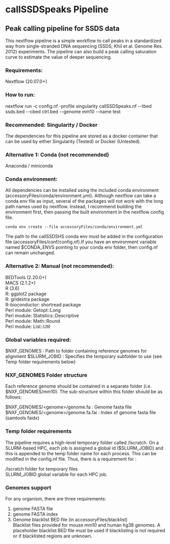 # callSSDSpeaks Pipeline
## Peak calling pipeline for SSDS data

This nextflow pipeline is a simple workflow to call peaks in a standardized way from single-stranded DNA sequencing (SSDS; Khil et al. Genome Res. 2012) experiments. The pipeline can also build a peak calling saturation curve to estimate the value of deeper sequencing. 

### Requirements: 
Nextflow (20.07.0+)

### How to run:
nextflow run -c config.nf -profile singularity callSSDSpeaks.nf --tbed ssds.bed --cbed ctrl.bed --genome mm10 --name test 

### Recommended: Singularity / Docker  
The dependencies for this pipeline are stored as a docker container that can be used by either Singularity (Tested) or Docker (Untested). 

### Alternative 1: Conda (not recommended)
Anaconda / miniconda 

### Conda environment: 
All dependencies can be installed using the included conda environment (accessoryFiles/conda/environment.yml). Although nextflow can take a conda env file as input, several of the packages will not work with the long path names used by nextflow. Instead, I recommend building the environment first, then passing the built environment in the nextflow config file.  
  
`conda env create --file accessoryFiles/conda/environment.yml`  
  
The path to the callSSDSHS conda env must be added in the configuration file (accessoryFiles/conf/config.nf).If you have an environment variable named $CONDA_ENVS pointing to your conda env folder, then config.nf can remain unchanged. 

### Alternative 2: Manual (not recommended): 
BEDTools (2.20.0+)  
MACS (2.1.2+)  
R (3.6)  
R: ggplot2 package  
R: gridextra package  
R-bioconductor: shortread package   
Perl module: Getopt::Long  
Perl module: Statistics::Descriptive  
Perl module: Math::Round  
Perl module: List::Util  

### Global variables required:
$NXF_GENOMES   : Path to folder containing reference genomes for alignment
$SLURM_JOBID   : Specifies the temporary subfolder to use  (see Temp folder requirements below)

### NXF_GENOMES Folder structure
Each reference genome should be contained in a separate folder (i.e. $NXF_GENOMES/mm10). The sub-structure within this folder should be as follows:  
  
$NXF_GENOMES/\<genome\>/genome.fa                : Genome fasta file   
$NXF_GENOMES/\<genome\>/genome.fa.fai            : Index of genome fasta file (samtools faidx)  
  
### Temp folder requirements
The pipeline requires a high-level temporary folder called /lscratch. On a SLURM-based HPC, each job is assigned a global id ($SLURM_JOBID) and this is appended to the temp folder name for each process. This can be modified in the config.nf file. Thus, there is a requirement for :  
  
/lscratch folder for temporary files  
SLURM_JOBID global variable for each HPC job.  
  
### Genomes support
For any organism, there are three requirements:  
1. genome FASTA file
2. genome FASTA index
3. Genome blacklist BED file (in accessoryFiles/blacklist)  
   Blacklist files provided for mouse mm10 and human hg38 genomes. 
   A placeholder blacklist BED file must be used if blacklisting is not required or if blacklisted regions are unknown.

